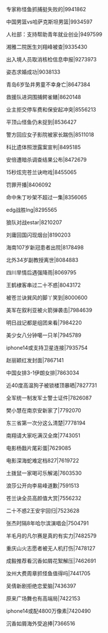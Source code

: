 专家称怪鱼抓捕挺失败的|9941862

中国男篮vs哈萨克斯坦男篮|9934597

人社部：支持帮助青年就业创业|9497599

湘雅二院医生刘翔峰被查|9335430

出入境人员取消核检信息申报|9273973

姿态求婚成功|9038133

青岛6岁坠井男童不幸身亡|8647384

救援队进洞围捕鳄雀鳝|8620148

业主拒交停车费和保安起冲突|8556213

平顶山怪鱼仍未捉到|8536427

警方回应女子影院被家长踹伤|8511018

科比遗体照泄露案宣判|8495185

安倍遭暗杀调查结果公布|8472679

15秒炫完苍兰诀吻戏|8455065

罚罪开播|8406092

命中朱丁吵架不超过一集|8356065

edg战胜lng|8295565

狼队对战estar|8210207

刘庸回国闪现烟台|8190203

海南107岁新冠患者出院|8178498

北外34岁副教授离世|8084883

四川旱情后遇强降雨|8069795

王鹤棣客串过二十不惑|8043172

被苍兰诀巽风的脚丫笑到|8000600

美军在叙利亚被火箭弹袭击|7984639

明日战记都是组团来看|7984220

美少女八分钟噶一只羊|7945789

iphone14或支持卫星连接|7935754

赵丽颖红发封面|7867141

中国女排3-1伊朗女排|7863034

近40度高温狗子被锁楼顶暴晒|7827731

全军统一制发军士警士证件|7826087

樊小慧在南京安新家了|7792070

东三省第一次分这么清楚|7778194

南翔请大家吃满汉全席|7743051

电影杨戬片尾彩蛋|7629085

电影深海蛇难定档827|7619722

土拨鼠一家喝可乐解渴|7603530

浪莎公开向李易峰道歉|7591513

苍兰诀全员高颜值大赏|7556232

二十不惑2王安宇回归|7523628

张杰时隔8年哈尔滨演唱会|7504791

羊毛月的凡尔赛是真的有实力|7482579

重庆山火志愿者被无人机打伤|7478127

成毅推荐看沉香如屑花絮解压|7462691

汝州大费周章抓怪鱼值得吗|7441705

吴倩新剧拒绝恋爱脑|7436397

原来广场舞也有高端局|7422153

iphone14或配4800万像素|7420490

沉香如屑海外受追捧|7366516


